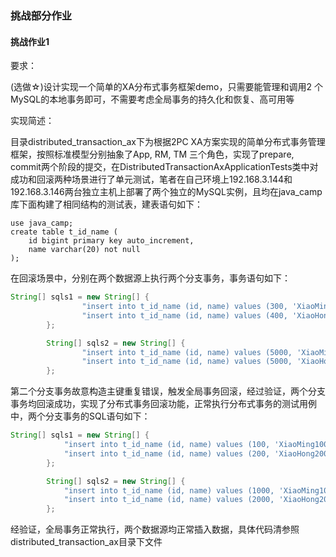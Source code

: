 ### 挑战部分作业



#### 挑战作业1

要求：

(选做☆)设计实现一个简单的XA分布式事务框架demo，只需要能管理和调用2 个MySQL的本地事务即可，不需要考虑全局事务的持久化和恢复、高可用等

实现简述：

目录distributed_transaction_ax下为根据2PC XA方案实现的简单分布式事务管理框架，按照标准模型分别抽象了App, RM, TM 三个角色，实现了prepare, commit两个阶段的提交，在DistributedTransactionAxApplicationTests类中对成功和回滚两种场景进行了单元测试，笔者在自己环境上192.168.3.144和192.168.3.146两台独立主机上部署了两个独立的MySQL实例，且均在java_camp库下面构建了相同结构的测试表，建表语句如下：

```mysql
use java_camp;
create table t_id_name (
    id bigint primary key auto_increment,
    name varchar(20) not null
);
```

在回滚场景中，分别在两个数据源上执行两个分支事务，事务语句如下：

```java
String[] sqls1 = new String[] {
                "insert into t_id_name (id, name) values (300, 'XiaoMing100')",
                "insert into t_id_name (id, name) values (400, 'XiaoHong200')",
        };

        String[] sqls2 = new String[] {
                "insert into t_id_name (id, name) values (5000, 'XiaoMing1000')",
                "insert into t_id_name (id, name) values (5000, 'XiaoHong2000')",   // 故意构造主键重复错误，触发回滚
        };
```

第二个分支事务故意构造主键重复错误，触发全局事务回滚，经过验证，两个分支事务均回滚成功，实现了分布式事务回滚功能，正常执行分布式事务的测试用例中，两个分支事务的SQL语句如下：

```java
String[] sqls1 = new String[] {
            "insert into t_id_name (id, name) values (100, 'XiaoMing100')",
            "insert into t_id_name (id, name) values (200, 'XiaoHong200')",
        };

        String[] sqls2 = new String[] {
            "insert into t_id_name (id, name) values (1000, 'XiaoMing1000')",
            "insert into t_id_name (id, name) values (2000, 'XiaoHong2000')",
        };
```

经验证，全局事务正常执行，两个数据源均正常插入数据，具体代码清参照distributed_transaction_ax目录下文件









